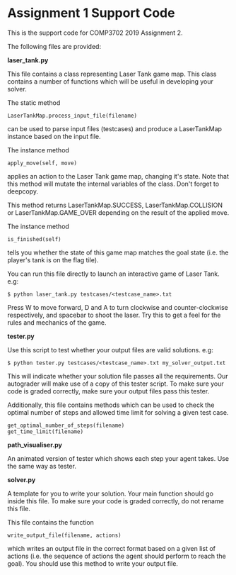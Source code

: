 # Assignment 1 Support Code

This is the support code for COMP3702 2019 Assignment 2.

The following files are provided:

**laser_tank.py**

This file contains a class representing Laser Tank game map. This class contains a number of functions which will be useful in developing your solver.

The static method
~~~~~
LaserTankMap.process_input_file(filename)
~~~~~
can be used to parse input files (testcases) and produce a LaserTankMap instance based on the input file.

The instance method
~~~~~
apply_move(self, move)
~~~~~
applies an action to the Laser Tank game map, changing it's state. Note that this method will mutate the internal variables of the class. Don't forget to deepcopy.

This method returns LaserTankMap.SUCCESS, LaserTankMap.COLLISION or LaserTankMap.GAME_OVER depending on the result of the applied move.

The instance method
~~~~~
is_finished(self)
~~~~~
tells you whether the state of this game map matches the goal state (i.e. the player's tank is on the flag tile).

You can run this file directly to launch an interactive game of Laser Tank. e.g:
~~~~~
$ python laser_tank.py testcases/<testcase_name>.txt
~~~~~
Press W to move forward, D and A to turn clockwise and counter-clockwise respectively, and spacebar to shoot the laser. Try this to get a feel for the rules and mechanics of the game.

**tester.py**

Use this script to test whether your output files are valid solutions. e.g:
~~~~~
$ python tester.py testcases/<testcase_name>.txt my_solver_output.txt
~~~~~
This will indicate whether your solution file passes all the requirements. Our autograder will make use of a copy of this tester script. To make sure your code is graded correctly, make sure your output files pass this tester.

Additionally, this file contains methods which can be used to check the optimal number of steps and allowed time limit for solving a given test case.
~~~~~
get_optimal_number_of_steps(filename)
get_time_limit(filename)
~~~~~

**path_visualiser.py**

An animated version of tester which shows each step your agent takes. Use the same way as tester.

**solver.py**

A template for you to write your solution. Your main function should go inside this file. To make sure your code is graded correctly, do not rename this file.

This file contains the function
~~~~~
write_output_file(filename, actions)
~~~~~
which writes an output file in the correct format based on a given list of actions (i.e. the sequence of actions the agent should perform to reach the goal). You should use this method to write your output file.


